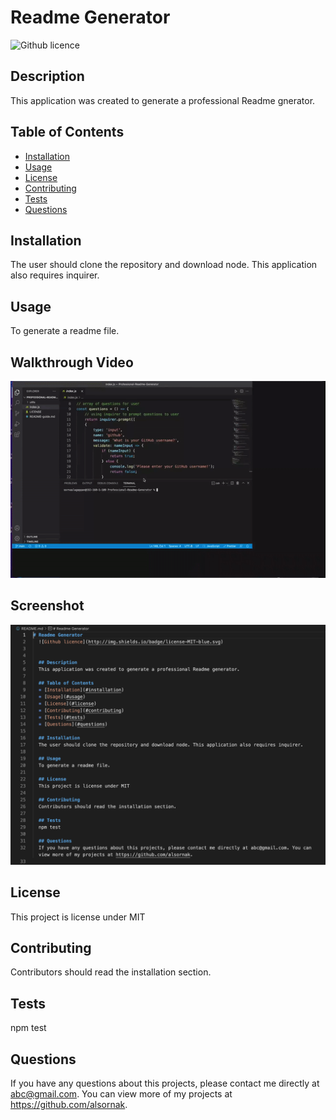 # Readme Generator
  ![Github licence](http://img.shields.io/badge/license-MIT-blue.svg)

  
  ## Description 
  This application was created to generate a professional Readme gnerator.

  ## Table of Contents
  * [Installation](#installation)
  * [Usage](#usage)
  * [License](#license)
  * [Contributing](#contributing)
  * [Tests](#tests)
  * [Questions](#questions)
  
  ## Installation 
  The user should clone the repository and download node. This application also requires inquirer.

  ## Usage 
  To generate a readme file.

  ## Walkthrough Video
  ![Professional Generator Walkthrough Video](./utils/Readme-generator.gif)

  ## Screenshot
  ![Professional Generator Screenshot](./utils/Professional-Readme.png)

  ## License 
  This project is license under MIT

  ## Contributing 
  Contributors should read the installation section.

  ## Tests
  npm test

  ## Questions
  If you have any questions about this projects, please contact me directly at abc@gmail.com. You can view more of my projects at https://github.com/alsornak.
